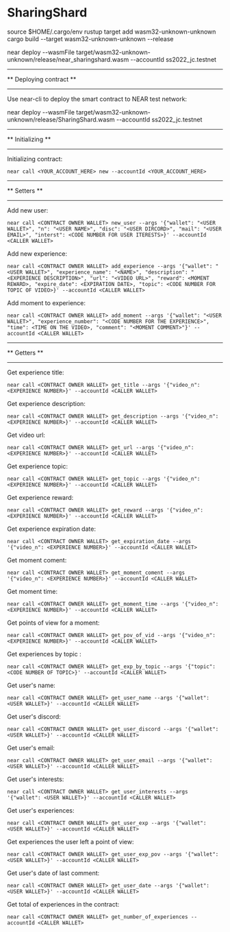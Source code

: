 # SharingShard

source $HOME/.cargo/env
rustup target add wasm32-unknown-unknown
cargo build --target wasm32-unknown-unknown --release

near deploy --wasmFile target/wasm32-unknown-unknown/release/near_sharingshard.wasm --accountId ss2022_jc.testnet



***
** Deploying contract **
***
Use near-cli to deploy the smart contract to NEAR test network:

near deploy --wasmFile target/wasm32-unknown-unknown/release/SharingShard.wasm --accountId ss2022_jc.testnet


***
** Initializing **
***

Initializing contract:

`near call <YOUR_ACCOUNT_HERE> new --accountId <YOUR_ACCOUNT_HERE>`

***
** Setters **
***

Add new user:

`near call <CONTRACT OWNER WALLET> new_user --args '{"wallet": "<USER WALLET>", "n": "<USER NAME>", "disc": "<USER DIRCORD>", "mail": "<USER EMAIL>", "interst": <CODE NUMBER FOR USER ITERESTS>}' --accountId <CALLER WALLET>`


Add new experience:

`near call <CONTRACT OWNER WALLET> add_experience --args '{"wallet": "<USER WALLET>", "experience_name": "<NAME>", "description": "<EXPERIENCE DESCRIPTION>", "url": "<VIDEO URL>", "reward": <MOMENT REWARD>, "expire_date": <EXPIRATION DATE>, "topic": <CODE NUMBER FOR TOPIC OF VIDEO>}' --accountId <CALLER WALLET>`


Add moment to experience:

`near call <CONTRACT OWNER WALLET> add_moment --args '{"wallet": "<USER WALLET>", "experience_number": "<CODE NUMBER FOR THE EXPERIENCE>", "time": <TIME ON THE VIDEO>, "comment": "<MOMENT COMMENT>"}' --accountId <CALLER WALLET>`

*************
** Getters **
*************

Get experience title:

`near call <CONTRACT OWNER WALLET> get_title --args '{"video_n": <EXPERIENCE NUMBER>}' --accountId <CALLER WALLET>`


Get experience description:

`near call <CONTRACT OWNER WALLET> get_description --args '{"video_n": <EXPERIENCE NUMBER>}' --accountId <CALLER WALLET>`


Get video url:

`near call <CONTRACT OWNER WALLET> get_url --args '{"video_n": <EXPERIENCE NUMBER>}' --accountId <CALLER WALLET>`


Get experience topic:

`near call <CONTRACT OWNER WALLET> get_topic --args '{"video_n": <EXPERIENCE NUMBER>}' --accountId <CALLER WALLET>`


Get experience reward:

`near call <CONTRACT OWNER WALLET> get_reward --args '{"video_n": <EXPERIENCE NUMBER>}' --accountId <CALLER WALLET>`


Get experience expiration date:

`near call <CONTRACT OWNER WALLET> get_expiration_date --args '{"video_n": <EXPERIENCE NUMBER>}' --accountId <CALLER WALLET>`


Get moment coment:

`near call <CONTRACT OWNER WALLET> get_moment_coment --args '{"video_n": <EXPERIENCE NUMBER>}' --accountId <CALLER WALLET>`


Get moment time:

`near call <CONTRACT OWNER WALLET> get_moment_time --args '{"video_n": <EXPERIENCE NUMBER>}' --accountId <CALLER WALLET>`


Get points of view for a moment:

`near call <CONTRACT OWNER WALLET> get_pov_of_vid --args '{"video_n": <EXPERIENCE NUMBER>}' --accountId <CALLER WALLET>`


Get experiences by topic :

`near call <CONTRACT OWNER WALLET> get_exp_by_topic --args '{"topic": <CODE NUMBER OF TOPIC>}' --accountId <CALLER WALLET>`


Get user's name:

`near call <CONTRACT OWNER WALLET> get_user_name --args '{"wallet": <USER WALLET>}' --accountId <CALLER WALLET>`


Get user's discord:

`near call <CONTRACT OWNER WALLET> get_user_discord --args '{"wallet": <USER WALLET>}' --accountId <CALLER WALLET>`


Get user's email:

`near call <CONTRACT OWNER WALLET> get_user_email --args '{"wallet": <USER WALLET>}' --accountId <CALLER WALLET>`


Get user's interests:

`near call <CONTRACT OWNER WALLET> get_user_interests --args '{"wallet": <USER WALLET>}' --accountId <CALLER WALLET>`


Get user's experiences:

`near call <CONTRACT OWNER WALLET> get_user_exp --args '{"wallet": <USER WALLET>}' --accountId <CALLER WALLET>`


Get experiences the user left a point of view:

`near call <CONTRACT OWNER WALLET> get_user_exp_pov --args '{"wallet": <USER WALLET>}' --accountId <CALLER WALLET>`


Get user's date of last comment:

`near call <CONTRACT OWNER WALLET> get_user_date --args '{"wallet": <USER WALLET>}' --accountId <CALLER WALLET>`


Get total of experiences in the contract:

`near call <CONTRACT OWNER WALLET> get_number_of_experiences --accountId <CALLER WALLET>`
